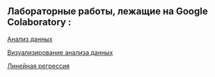 ## Лабораторные работы, лежащие на <b> Google Colaboratory </b>: ##

<a> [Анализ данных](https://colab.research.google.com/drive/1NzmTvORRZ81dmpVC-BA7eK1otoUPl4vS) </a>
<p> </p>

<a> [Визуализирование анализа данных](https://colab.research.google.com/drive/14ied9byrwibPw42Al6P7TfP7nyxSnYkM) </a>
<p> </p>

<a> [Линейная регрессия](https://colab.research.google.com/drive/1lN3FsTkC_jI4N3CwzOzTc7PlyP5hnYdg) </a>
